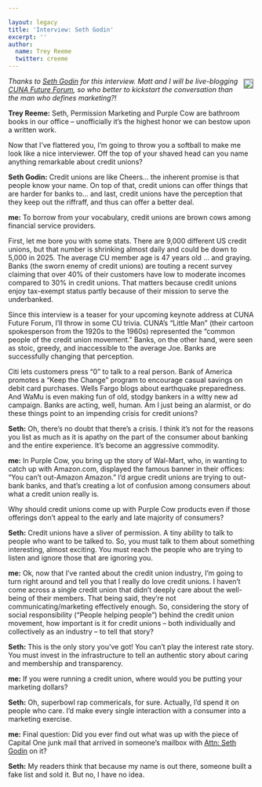 ```yaml
---

layout: legacy
title: 'Interview: Seth Godin'
excerpt: ''
author:
  name: Trey Reeme
  twitter: creeme
---
```


<p><a href="http://www.sethgodin.com"><img src="/images/legacy/cowcover.jpg" style="float:right; border: 2px solid #999999; margin: 4px;"></a><em>Thanks to <a href="http://www.sethgodin.com">Seth Godin</a> for this interview.  Matt and I will be live-blogging <a href="http://training.cuna.org/on_site/ff_2006/index.html"><span class="caps">CUNA</span> Future Forum</a>, so who better to kickstart the conversation than the man who defines marketing?!</em></p>


<p><strong>Trey Reeme:</strong> Seth, Permission Marketing and Purple Cow are bathroom books in our office &#8211; unofficially it&#8217;s the highest honor we can bestow upon a written work.</p>


<p>Now that I&#8217;ve flattered you, I&#8217;m going to throw you a softball to make me look like a nice interviewer.  Off the top of your shaved head can you name anything remarkable about credit unions?</p>


<p><strong>Seth Godin:</strong>  Credit unions are like Cheers&#8230; the inherent promise is that people know your name.  On top of that, credit unions can offer things that are harder for banks to&#8230; and last, credit unions have the perception that they keep out the riffraff, and thus can offer a better deal.</p>


<p><strong>me:</strong> To borrow from your vocabulary, credit unions are brown cows among financial service providers.</p>


<p>First, let me bore you with some stats.  There are 9,000 different US credit unions, but that number is shrinking almost daily and could be down to 5,000 in 2025.  The average CU member age is 47 years old &#8230; and graying. Banks (the sworn enemy of credit unions) are touting a recent survey claiming that over 40% of their customers have low to moderate incomes compared to 30% in credit unions.  That matters because credit unions enjoy tax-exempt status partly because of their mission to serve the underbanked.</p>


<p>Since this interview is a teaser for your upcoming keynote address at <span class="caps">CUNA</span> Future Forum, I&#8217;ll throw in some CU trivia.  <span class="caps">CUNA</span>&#8217;s &#8220;Little Man&#8221; (their cartoon spokesperson from the 1920s to the 1960s) represented the &#8220;common people of the credit union movement.&#8221;  Banks, on the other hand, were seen as stoic, greedy, and inaccessible to the average Joe.  Banks are successfully changing that perception.</p>


<p>Citi lets customers press &#8220;0&#8221; to talk to a real person.  Bank of America promotes a &#8220;Keep the Change&#8221; program to encourage casual savings on debit card purchases.  Wells Fargo blogs about earthquake preparedness. And WaMu is even making fun of old, stodgy bankers in a witty new ad campaign.  Banks are acting, well, human. Am I just being an alarmist, or do these things point to an impending crisis for credit unions?</p>


<p><strong>Seth:</strong> Oh, there&#8217;s no doubt that there&#8217;s a crisis. I think it&#8217;s not for the reasons you list as much as it is apathy on the part of the consumer about banking and the entire experience. It&#8217;s become an aggressive commodity.</p>


<p><strong>me:</strong> In Purple Cow, you bring up the story of Wal-Mart, who, in wanting to catch up with Amazon.com, displayed the famous banner in their offices: &#8220;You can&#8217;t out-Amazon Amazon.&#8221;  I&#8217;d argue credit unions are trying to out-bank banks, and that&#8217;s creating a lot of confusion among consumers about what a credit union really is.</p>


<p>Why should credit unions come up with Purple Cow products even if those offerings don&#8217;t appeal to the early and late majority of consumers?</p>


<p><strong>Seth:</strong> Credit unions have a sliver of permission. A tiny ability to talk to people who want to be talked to. So, you must talk to them about something interesting, almost exciting. You must reach the people who are trying to listen and ignore those that are ignoring you.</p>


<p><strong>me:</strong> Ok, now that I&#8217;ve ranted about the credit union industry, I&#8217;m going to turn right around and tell you that I really do love credit unions.  I haven&#8217;t come across a single credit union that didn&#8217;t deeply care about the well-being of their members.  That being said, they&#8217;re not communicating/marketing effectively enough.  So, considering the story of social responsibility (&#8220;People helping people&#8221;) behind the credit union movement, how important is it for credit unions &#8211; both individually and collectively as an industry &#8211; to tell that story?</p>


<p><strong>Seth:</strong> This is the only story you&#8217;ve got! You can&#8217;t play the interest rate story. You must invest in the infrastructure to tell an authentic story about caring and membership and transparency.</p>


<p><strong>me:</strong> If you were running a credit union, where would you be putting your marketing dollars?</p>


<p><strong>Seth:</strong> Oh, superbowl rap commericals, for sure.  Actually, I&#8217;d spend it on people who care. I&#8217;d make every single interaction with a consumer into a marketing exercise.</p>


<p><strong>me:</strong> Final question: Did you ever find out what was up with the piece of Capital One junk mail that arrived in someone&#8217;s mailbox with <a href="http://sethgodin.typepad.com/seths_blog/2006/04/new_direct_mark.html">Attn: Seth Godin</a> on it?</p>


<p><strong>Seth:</strong> My readers think that because my name is out there, someone built a fake list and sold it. But no, I have no idea.</p>